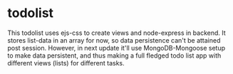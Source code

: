 # todolist
This todolist uses ejs-css to create views and node-express in backend. It stores list-data in an array for now, so data persistence can't be attained post session.
However, in next update it'll use MongoDB-Mongoose setup to make data persistent, and thus making a full fledged todo list app with different views (lists) for different tasks.
